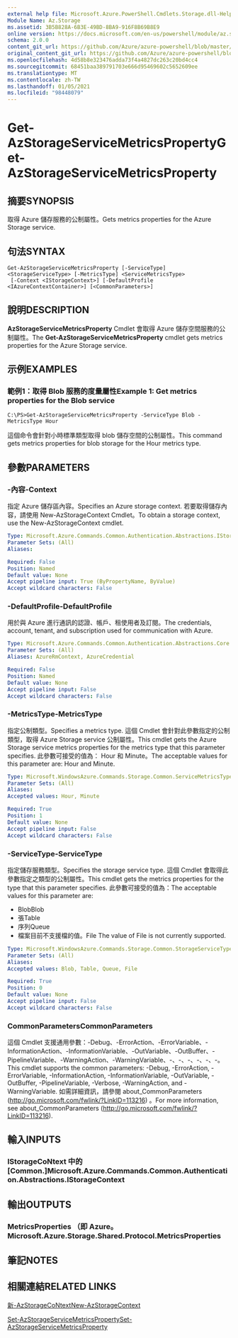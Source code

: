 ```yaml
---
external help file: Microsoft.Azure.PowerShell.Cmdlets.Storage.dll-Help.xml
Module Name: Az.Storage
ms.assetid: 3B5B828A-6B3E-49BD-8BA9-916F8B69B8E9
online version: https://docs.microsoft.com/en-us/powershell/module/az.storage/get-azstorageservicemetricsproperty
schema: 2.0.0
content_git_url: https://github.com/Azure/azure-powershell/blob/master/src/Storage/Storage.Management/help/Get-AzStorageServiceMetricsProperty.md
original_content_git_url: https://github.com/Azure/azure-powershell/blob/master/src/Storage/Storage.Management/help/Get-AzStorageServiceMetricsProperty.md
ms.openlocfilehash: 4d58b8e323476adda73f4a4827dc263c20bd4cc4
ms.sourcegitcommit: 68451baa389791703e666d95469602c5652609ee
ms.translationtype: MT
ms.contentlocale: zh-TW
ms.lasthandoff: 01/05/2021
ms.locfileid: "98448079"
---
```

# <span data-ttu-id="a41c6-101">Get-AzStorageServiceMetricsProperty</span><span class="sxs-lookup"><span data-stu-id="a41c6-101">Get-AzStorageServiceMetricsProperty</span></span>

## <span data-ttu-id="a41c6-102">摘要</span><span class="sxs-lookup"><span data-stu-id="a41c6-102">SYNOPSIS</span></span>
<span data-ttu-id="a41c6-103">取得 Azure 儲存服務的公制屬性。</span><span class="sxs-lookup"><span data-stu-id="a41c6-103">Gets metrics properties for the Azure Storage service.</span></span>

## <span data-ttu-id="a41c6-104">句法</span><span class="sxs-lookup"><span data-stu-id="a41c6-104">SYNTAX</span></span>

```
Get-AzStorageServiceMetricsProperty [-ServiceType] <StorageServiceType> [-MetricsType] <ServiceMetricsType>
 [-Context <IStorageContext>] [-DefaultProfile <IAzureContextContainer>] [<CommonParameters>]
```

## <span data-ttu-id="a41c6-105">說明</span><span class="sxs-lookup"><span data-stu-id="a41c6-105">DESCRIPTION</span></span>
<span data-ttu-id="a41c6-106">**AzStorageServiceMetricsProperty** Cmdlet 會取得 Azure 儲存空間服務的公制屬性。</span><span class="sxs-lookup"><span data-stu-id="a41c6-106">The **Get-AzStorageServiceMetricsProperty** cmdlet gets metrics properties for the Azure Storage service.</span></span>

## <span data-ttu-id="a41c6-107">示例</span><span class="sxs-lookup"><span data-stu-id="a41c6-107">EXAMPLES</span></span>

### <span data-ttu-id="a41c6-108">範例1：取得 Blob 服務的度量屬性</span><span class="sxs-lookup"><span data-stu-id="a41c6-108">Example 1: Get metrics properties for the Blob service</span></span>
```
C:\PS>Get-AzStorageServiceMetricsProperty -ServiceType Blob -MetricsType Hour
```

<span data-ttu-id="a41c6-109">這個命令會針對小時標準類型取得 blob 儲存空間的公制屬性。</span><span class="sxs-lookup"><span data-stu-id="a41c6-109">This command gets metrics properties for blob storage for the Hour metrics type.</span></span>

## <span data-ttu-id="a41c6-110">參數</span><span class="sxs-lookup"><span data-stu-id="a41c6-110">PARAMETERS</span></span>

### <span data-ttu-id="a41c6-111">-內容</span><span class="sxs-lookup"><span data-stu-id="a41c6-111">-Context</span></span>
<span data-ttu-id="a41c6-112">指定 Azure 儲存區內容。</span><span class="sxs-lookup"><span data-stu-id="a41c6-112">Specifies an Azure storage context.</span></span>
<span data-ttu-id="a41c6-113">若要取得儲存內容，請使用 New-AzStorageContext Cmdlet。</span><span class="sxs-lookup"><span data-stu-id="a41c6-113">To obtain a storage context, use the New-AzStorageContext cmdlet.</span></span>

```yaml
Type: Microsoft.Azure.Commands.Common.Authentication.Abstractions.IStorageContext
Parameter Sets: (All)
Aliases:

Required: False
Position: Named
Default value: None
Accept pipeline input: True (ByPropertyName, ByValue)
Accept wildcard characters: False
```

### <span data-ttu-id="a41c6-114">-DefaultProfile</span><span class="sxs-lookup"><span data-stu-id="a41c6-114">-DefaultProfile</span></span>
<span data-ttu-id="a41c6-115">用於與 Azure 進行通訊的認證、帳戶、租使用者及訂閱。</span><span class="sxs-lookup"><span data-stu-id="a41c6-115">The credentials, account, tenant, and subscription used for communication with Azure.</span></span>

```yaml
Type: Microsoft.Azure.Commands.Common.Authentication.Abstractions.Core.IAzureContextContainer
Parameter Sets: (All)
Aliases: AzureRmContext, AzureCredential

Required: False
Position: Named
Default value: None
Accept pipeline input: False
Accept wildcard characters: False
```

### <span data-ttu-id="a41c6-116">-MetricsType</span><span class="sxs-lookup"><span data-stu-id="a41c6-116">-MetricsType</span></span>
<span data-ttu-id="a41c6-117">指定公制類型。</span><span class="sxs-lookup"><span data-stu-id="a41c6-117">Specifies a metrics type.</span></span>
<span data-ttu-id="a41c6-118">這個 Cmdlet 會針對此參數指定的公制類型，取得 Azure Storage service 公制屬性。</span><span class="sxs-lookup"><span data-stu-id="a41c6-118">This cmdlet gets the Azure Storage service metrics properties for the metrics type that this parameter specifies.</span></span>
<span data-ttu-id="a41c6-119">此參數可接受的值為： Hour 和 Minute。</span><span class="sxs-lookup"><span data-stu-id="a41c6-119">The acceptable values for this parameter are: Hour and Minute.</span></span>

```yaml
Type: Microsoft.WindowsAzure.Commands.Storage.Common.ServiceMetricsType
Parameter Sets: (All)
Aliases:
Accepted values: Hour, Minute

Required: True
Position: 1
Default value: None
Accept pipeline input: False
Accept wildcard characters: False
```

### <span data-ttu-id="a41c6-120">-ServiceType</span><span class="sxs-lookup"><span data-stu-id="a41c6-120">-ServiceType</span></span>
<span data-ttu-id="a41c6-121">指定儲存服務類型。</span><span class="sxs-lookup"><span data-stu-id="a41c6-121">Specifies the storage service type.</span></span>
<span data-ttu-id="a41c6-122">這個 Cmdlet 會取得此參數指定之類型的公制屬性。</span><span class="sxs-lookup"><span data-stu-id="a41c6-122">This cmdlet gets the metrics properties for the type that this parameter specifies.</span></span>
<span data-ttu-id="a41c6-123">此參數可接受的值為：</span><span class="sxs-lookup"><span data-stu-id="a41c6-123">The acceptable values for this parameter are:</span></span>
- <span data-ttu-id="a41c6-124">Blob</span><span class="sxs-lookup"><span data-stu-id="a41c6-124">Blob</span></span> 
- <span data-ttu-id="a41c6-125">張</span><span class="sxs-lookup"><span data-stu-id="a41c6-125">Table</span></span>
- <span data-ttu-id="a41c6-126">序列</span><span class="sxs-lookup"><span data-stu-id="a41c6-126">Queue</span></span>
- <span data-ttu-id="a41c6-127">檔案目前不支援檔的值。</span><span class="sxs-lookup"><span data-stu-id="a41c6-127">File The value of File is not currently supported.</span></span>

```yaml
Type: Microsoft.WindowsAzure.Commands.Storage.Common.StorageServiceType
Parameter Sets: (All)
Aliases:
Accepted values: Blob, Table, Queue, File

Required: True
Position: 0
Default value: None
Accept pipeline input: False
Accept wildcard characters: False
```

### <span data-ttu-id="a41c6-128">CommonParameters</span><span class="sxs-lookup"><span data-stu-id="a41c6-128">CommonParameters</span></span>
<span data-ttu-id="a41c6-129">這個 Cmdlet 支援通用參數：-Debug、-ErrorAction、-ErrorVariable、-InformationAction、-InformationVariable、-OutVariable、-OutBuffer、-PipelineVariable、-WarningAction、-WarningVariable、-、-、-、-、-、-。</span><span class="sxs-lookup"><span data-stu-id="a41c6-129">This cmdlet supports the common parameters: -Debug, -ErrorAction, -ErrorVariable, -InformationAction, -InformationVariable, -OutVariable, -OutBuffer, -PipelineVariable, -Verbose, -WarningAction, and -WarningVariable.</span></span> <span data-ttu-id="a41c6-130">如需詳細資訊，請參閱 about_CommonParameters (http://go.microsoft.com/fwlink/?LinkID=113216) 。</span><span class="sxs-lookup"><span data-stu-id="a41c6-130">For more information, see about_CommonParameters (http://go.microsoft.com/fwlink/?LinkID=113216).</span></span>

## <span data-ttu-id="a41c6-131">輸入</span><span class="sxs-lookup"><span data-stu-id="a41c6-131">INPUTS</span></span>

### <span data-ttu-id="a41c6-132">IStorageCoNtext 中的 [Common.]</span><span class="sxs-lookup"><span data-stu-id="a41c6-132">Microsoft.Azure.Commands.Common.Authentication.Abstractions.IStorageContext</span></span>

## <span data-ttu-id="a41c6-133">輸出</span><span class="sxs-lookup"><span data-stu-id="a41c6-133">OUTPUTS</span></span>

### <span data-ttu-id="a41c6-134">MetricsProperties （即 Azure。</span><span class="sxs-lookup"><span data-stu-id="a41c6-134">Microsoft.Azure.Storage.Shared.Protocol.MetricsProperties</span></span>

## <span data-ttu-id="a41c6-135">筆記</span><span class="sxs-lookup"><span data-stu-id="a41c6-135">NOTES</span></span>

## <span data-ttu-id="a41c6-136">相關連結</span><span class="sxs-lookup"><span data-stu-id="a41c6-136">RELATED LINKS</span></span>

[<span data-ttu-id="a41c6-137">新-AzStorageCoNtext</span><span class="sxs-lookup"><span data-stu-id="a41c6-137">New-AzStorageContext</span></span>](./New-AzStorageContext.md)

[<span data-ttu-id="a41c6-138">Set-AzStorageServiceMetricsProperty</span><span class="sxs-lookup"><span data-stu-id="a41c6-138">Set-AzStorageServiceMetricsProperty</span></span>](./Set-AzStorageServiceMetricsProperty.md)


